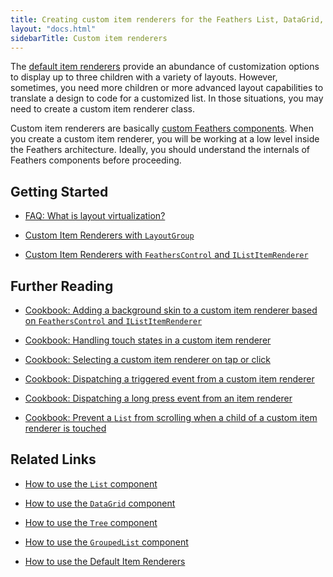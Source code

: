 ```yaml
---
title: Creating custom item renderers for the Feathers List, DataGrid, Tree and GroupedList components (Starling version)
layout: "docs.html"
sidebarTitle: Custom item renderers
---
```


The [default item renderers](./default-item-renderers.md) provide an abundance of customization options to display up to three children with a variety of layouts. However, sometimes, you need more children or more advanced layout capabilities to translate a design to code for a customized list. In those situations, you may need to create a custom item renderer class.

Custom item renderers are basically [custom Feathers components](./component-properties-methods.md). When you create a custom item renderer, you will be working at a low level inside the Feathers architecture. Ideally, you should understand the internals of Feathers components before proceeding.

## Getting Started

- [FAQ: What is layout virtualization?](./faq/layout-virtualization.md)

- [Custom Item Renderers with `LayoutGroup`](./layout-group-item-renderers.md)

- [Custom Item Renderers with `FeathersControl` and `IListItemRenderer`](./feathers-control-item-renderers.md)

## Further Reading

- [Cookbook: Adding a background skin to a custom item renderer based on `FeathersControl` and `IListItemRenderer`](./cookbook/item-renderer-background-skin.md)

- [Cookbook: Handling touch states in a custom item renderer](./cookbook/item-renderer-touch-states.md)

- [Cookbook: Selecting a custom item renderer on tap or click](./cookbook/item-renderer-select-on-tap.md)

- [Cookbook: Dispatching a triggered event from a custom item renderer](./cookbook/item-renderer-triggered-on-tap.md)

- [Cookbook: Dispatching a long press event from an item renderer](./cookbook/item-renderer-long-press.md)

- [Cookbook: Prevent a `List` from scrolling when a child of a custom item renderer is touched](./cookbook/item-renderer-stop-scrolling.md)

## Related Links

- [How to use the `List` component](./list.md)

- [How to use the `DataGrid` component](./data-grid.md)

- [How to use the `Tree` component](./list.md)

- [How to use the `GroupedList` component](./grouped-list.md)

- [How to use the Default Item Renderers](./default-item-renderers.md)
